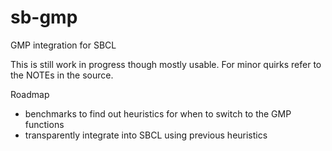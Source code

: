 sb-gmp
======

GMP integration for SBCL

This is still work in progress though mostly usable. For minor quirks refer to the NOTEs in the source.

Roadmap

- benchmarks to find out heuristics for when to switch to the GMP functions
- transparently integrate into SBCL using previous heuristics
 
